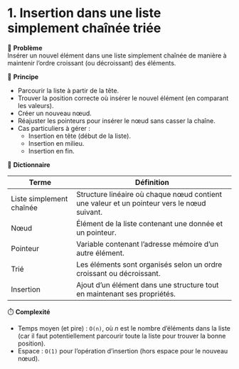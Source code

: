 # 1. Insertion dans une liste simplement chaînée triée

📌 **Problème**  
Insérer un nouvel élément dans une liste simplement chaînée de manière à maintenir l’ordre croissant (ou décroissant) des éléments.

🧠 **Principe**  
- Parcourir la liste à partir de la tête.  
- Trouver la position correcte où insérer le nouvel élément (en comparant les valeurs).  
- Créer un nouveau nœud.  
- Réajuster les pointeurs pour insérer le nœud sans casser la chaîne.  
- Cas particuliers à gérer :  
  - Insertion en tête (début de la liste).  
  - Insertion en milieu.  
  - Insertion en fin.  

📘 **Dictionnaire**  

| Terme                   | Définition                                                                 |
|--------------------------|-----------------------------------------------------------------------------|
| Liste simplement chaînée | Structure linéaire où chaque nœud contient une valeur et un pointeur vers le nœud suivant. |
| Nœud                     | Élément de la liste contenant une donnée et un pointeur.                   |
| Pointeur                 | Variable contenant l’adresse mémoire d’un autre élément.                   |
| Trié                     | Les éléments sont organisés selon un ordre croissant ou décroissant.       |
| Insertion                | Ajout d’un élément dans une structure tout en maintenant ses propriétés.   |

⏱️ **Complexité**  
- Temps moyen (et pire) : `O(n)`, où *n* est le nombre d’éléments dans la liste (car il faut potentiellement parcourir toute la liste pour trouver la bonne position).  
- Espace : `O(1)` pour l’opération d’insertion (hors espace pour le nouveau nœud).  

